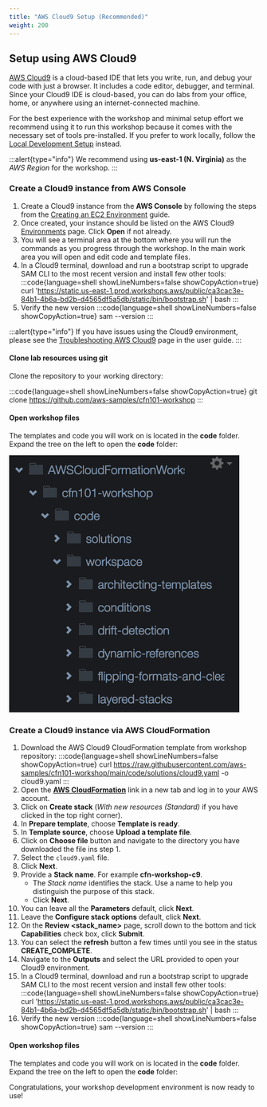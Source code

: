 ```yaml
---
title: "AWS Cloud9 Setup (Recommended)"
weight: 200
---
```


## Setup using AWS Cloud9

[AWS Cloud9](https://aws.amazon.com/cloud9/) is a cloud-based IDE that lets you write, run, and debug your code with
just a browser. It includes a code editor, debugger, and terminal. Since your Cloud9 IDE is cloud-based, you can do labs
from your office, home, or anywhere using an internet-connected machine.

For the best experience with the workshop and minimal setup effort we recommend using it to run this workshop because it
comes with the necessary set of tools pre-installed. If you prefer to work locally, follow the
[Local Development Setup](/prerequisites/local-development) instead.

:::alert{type="info"}
We recommend using **us-east-1 (N. Virginia)** as the _AWS Region_ for the workshop.
:::

### Create a Cloud9 instance from AWS Console

1. Create a Cloud9 instance from the **AWS Console** by following the steps from the [Creating an EC2 Environment](https://docs.aws.amazon.com/cloud9/latest/user-guide/create-environment-main.html) guide.
1. Once created, your instance should be listed on the AWS Cloud9 [Environments](https://console.aws.amazon.com/cloud9/home) page. Click **Open** if not already.
1. You will see a terminal area at the bottom where you will run the commands as you progress through the workshop. In the main work area you will open and edit code and template files.
1. In a Cloud9 terminal, download and run a bootstrap script to upgrade SAM CLI to the most recent version and install few other tools:
    :::code{language=shell showLineNumbers=false showCopyAction=true}
    curl 'https://static.us-east-1.prod.workshops.aws/public/ca3cac3e-84b1-4b6a-bd2b-d4565df5a5db/static/bin/bootstrap.sh' | bash
    :::
1. Verify the new version
    :::code{language=shell showLineNumbers=false showCopyAction=true}
    sam --version
    :::

:::alert{type="info"}
If you have issues using the Cloud9 environment, please see the [Troubleshooting AWS Cloud9](https://docs.aws.amazon.com/cloud9/latest/user-guide/troubleshooting.html) page in the user guide.
:::

#### Clone lab resources using git
Clone the repository to your working directory:

:::code{language=shell showLineNumbers=false showCopyAction=true}
git clone https://github.com/aws-samples/cfn101-workshop
:::

#### Open workshop files
The templates and code you will work on is located in the **code** folder.
Expand the tree on the left to open the **code** folder:

![toggletree-png](/static/prerequisites/cloud9/toggletree.png)

### Create a Cloud9 instance via AWS CloudFormation

1. Download the AWS Cloud9 CloudFormation template from workshop repository:
   :::code{language=shell showLineNumbers=false showCopyAction=true}
   curl https://raw.githubusercontent.com/aws-samples/cfn101-workshop/main/code/solutions/cloud9.yaml -o cloud9.yaml
   :::
1. Open the **[AWS CloudFormation](https://console.aws.amazon.com/cloudformation)** link in a new tab and log in to your AWS account.
1. Click on **Create stack** (_With new resources (Standard)_ if you have clicked in the top right corner).
1. In **Prepare template**, choose **Template is ready**.
1. In **Template source**, choose **Upload a template file**.
1. Click on **Choose file** button and navigate to the directory you have downloaded the file ins step 1.
1. Select the `cloud9.yaml` file.
1. Click **Next**.
1. Provide a **Stack name**. For example **cfn-workshop-c9**.
   + The _Stack name_ identifies the stack. Use a name to help you distinguish the purpose of this stack.
   + Click **Next**.
1. You can leave all the **Parameters** default, click **Next**.
1. Leave the **Configure stack options** default, click **Next**.
1. On the **Review <stack_name>** page, scroll down to the bottom and tick **Capabilities** check box, click **Submit**.
1. You can select the **refresh** button a few times until you see in the status **CREATE_COMPLETE**.
1. Navigate to the **Outputs** and select the URL provided to open your Cloud9 environment.
1. In a Cloud9 terminal, download and run a bootstrap script to upgrade SAM CLI to the most recent version and install few other tools:
    :::code{language=shell showLineNumbers=false showCopyAction=true}
    curl 'https://static.us-east-1.prod.workshops.aws/public/ca3cac3e-84b1-4b6a-bd2b-d4565df5a5db/static/bin/bootstrap.sh' | bash
    :::
1. Verify the new version
    :::code{language=shell showLineNumbers=false showCopyAction=true}
    sam --version
    :::

#### Open workshop files
The templates and code you will work on is located in the **code** folder.
Expand the tree on the left to open the **code** folder:

Congratulations, your workshop development environment is now ready to use!
